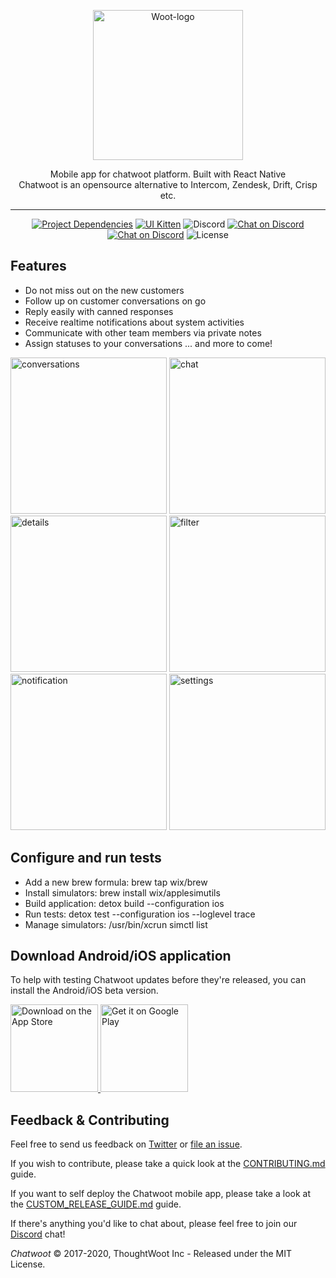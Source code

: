 <p align="center">
  <img src="https://s3.us-west-2.amazonaws.com/gh-assets.chatwoot.com/brand.svg" alt="Woot-logo" width="240">

  <div align="center">Mobile app for chatwoot platform. Built with React Native</div>
  <div align="center">Chatwoot is an opensource alternative to Intercom, Zendesk, Drift, Crisp etc.</div>
</p>

---

<p align="center">
   <a href="https://github.com/react-native-community/releases/blob/master/CHANGELOG.md"><img src="https://img.shields.io/github/package-json/dependency-version/chatwoot/chatwoot-mobile-app/react-native?color=%2361dafb" alt="Project Dependencies"></a>
   <a href="https://github.com/akveo/react-native-ui-kitten/releases"><img src="https://img.shields.io/github/package-json/dependency-version/chatwoot/chatwoot-mobile-app/@ui-kitten/components?color=orange" alt="UI Kitten"></a>
  <img src="https://img.shields.io/discord/647412545203994635" alt="Discord">
  <a href="https://discord.gg/cJXdrwS"><img src="https://img.shields.io/badge/chat-Discord-violet?logo=discord" alt="Chat on Discord"></a>
   <a href="http://makeapullrequest.com"><img src="https://img.shields.io/badge/PRs-welcome-brightgreen.svg" alt="Chat on Discord"></a>
 <img src="https://img.shields.io/github/license/chatwoot/chatwoot" alt="License">
</p>

## Features

- Do not miss out on the new customers
- Follow up on customer conversations on go
- Reply easily with canned responses
- Receive realtime notifications about system activities
- Communicate with other team members via private notes
- Assign statuses to your conversations
  ... and more to come!

<p float="left">
  <img src=".github/conversation.png" alt="conversations" width="250">
  <img src=".github/chat.png" alt="chat" width="250">
  <img src=".github/details.png" alt="details"width="250">
  <img src=".github/filter.png" alt="filter" width="250">
  <img src=".github/notification.png" alt="notification"width="250">
  <img src=".github/settings.png" alt="settings"width="250">
</p>

## Configure and run tests

- Add a new brew formula: brew tap wix/brew
- Install simulators: brew install wix/applesimutils
- Build application: detox build --configuration ios
- Run tests: detox test --configuration ios --loglevel trace
- Manage simulators: /usr/bin/xcrun simctl list


## Download Android/iOS application

To help with testing Chatwoot updates before they're released, you can install the Android/iOS beta version.

<p >
  <a href="https://testflight.apple.com/join/Pt7YxCBh">
    <img alt="Download on the App Store" title="App Store" src="http://i.imgur.com/0n2zqHD.png" width="140">
  </a>

  <a href="https://play.google.com/store/apps/details?id=com.chatwoot.app&hl=en">
    <img alt="Get it on Google Play" title="Google Play" src="http://i.imgur.com/mtGRPuM.png" width="140">
  </a>
</p>

## Feedback & Contributing

Feel free to send us feedback on [Twitter](https://twitter.com/chatwootapp) or [file an issue](https://github.com/chatwoot/chatwoot-mobile-app/issues).

If you wish to contribute, please take a quick look at the [CONTRIBUTING.md](CONTRIBUTING.md) guide.

If you want to self deploy the Chatwoot mobile app, please take a look at the [CUSTOM_RELEASE_GUIDE.md](CUSTOM_RELEASE_GUIDE.md) guide.

If there's anything you'd like to chat about, please feel free to join our [Discord](https://discord.gg/cJXdrwS) chat!

_Chatwoot_ &copy; 2017-2020, ThoughtWoot Inc - Released under the MIT License.
